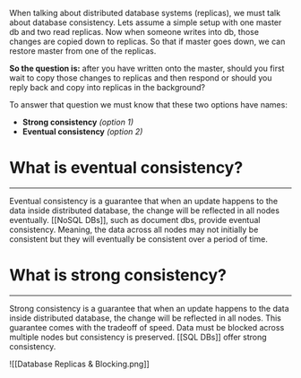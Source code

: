When talking about distributed database systems (replicas), we must talk about database consistency. Lets assume a simple setup with one master db and two read replicas. Now when someone writes into db, those changes are copied down to replicas. So that if master goes down, we can restore master from one of the replicas.

**So the question is:** after you have written onto the master, should you first wait to copy those changes to replicas and then respond or should you reply back and copy into replicas in the background?

To answer that question we must know that these two options have names:
- **Strong consistency** *(option 1)*
- **Eventual consistency** *(option 2)*
# What is eventual consistency?
--- 
Eventual consistency is a guarantee that when an update happens to the data inside distributed database, the change will be reflected in all nodes eventually. [[NoSQL DBs]], such as document dbs, provide eventual consistency. Meaning, the data across all nodes may not initially be consistent but they will eventually be consistent over a period of time. 

# What is strong consistency?
---
Strong consistency is a guarantee that when an update happens to the data inside distributed database, the change will be reflected in all nodes. This guarantee comes with the tradeoff of speed. Data must be blocked across multiple nodes but consistency is preserved. [[SQL DBs]] offer strong consistency.

![[Database Replicas & Blocking.png]]


